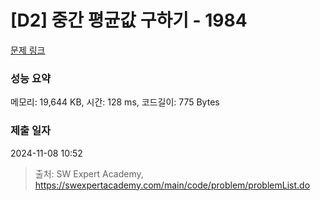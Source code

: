 # [D2] 중간 평균값 구하기 - 1984 

[문제 링크](https://swexpertacademy.com/main/code/problem/problemDetail.do?contestProbId=AV5Pw_-KAdcDFAUq) 

### 성능 요약

메모리: 19,644 KB, 시간: 128 ms, 코드길이: 775 Bytes

### 제출 일자

2024-11-08 10:52



> 출처: SW Expert Academy, https://swexpertacademy.com/main/code/problem/problemList.do